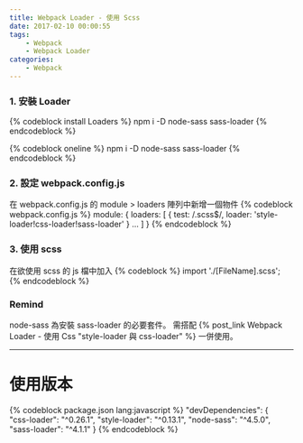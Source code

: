```yaml
---
title: Webpack Loader - 使用 Scss
date: 2017-02-10 00:00:55
tags:
    - Webpack
    - Webpack Loader
categories:
    - Webpack
---
```

### 1. 安裝 Loader
{% codeblock install Loaders %}
npm i -D node-sass
         sass-loader
{% endcodeblock %}

{% codeblock oneline %}
npm i -D node-sass sass-loader
{% endcodeblock %}

<!-- more -->

### 2. 設定 webpack.config.js
在 webpack.config.js 的 module > loaders 陣列中新增一個物件
{% codeblock webpack.config.js %}
module: {
    loaders: [
        {
            test: /\.scss$/,
            loader: 'style-loader!css-loader!sass-loader'
        }
        ...
    ]
}
{% endcodeblock %}

### 3. 使用 scss
在欲使用 scss 的 js 檔中加入
{% codeblock %}
import './[FileName].scss';
{% endcodeblock %}

### Remind
node-sass 為安裝 sass-loader 的必要套件。
需搭配 {% post_link Webpack Loader - 使用 Css "style-loader 與 css-loader" %} 一併使用。

---

# 使用版本
{% codeblock package.json lang:javascript %}
"devDependencies": {  
  "css-loader": "^0.26.1",
  "style-loader": "^0.13.1",
  "node-sass": "^4.5.0",
  "sass-loader": "^4.1.1"
}
{% endcodeblock %}